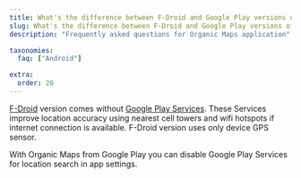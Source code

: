```yaml
---
title: What's the difference between F-Droid and Google Play versions of the app?
slug: What's the difference between F-Droid and Google Play versions of the app?
description: "Frequently asked questions for Organic Maps application"

taxonomies:
  faq: ["Android"]

extra:
  order: 20
---
```


[F-Droid](https://f-droid.org/) version comes without [Google Play Services](https://en.wikipedia.org/wiki/Google_Play_Services). These Services improve location accuracy using nearest cell towers and wifi hotspots if internet connection is available. F-Droid version uses only device GPS sensor.

With Organic Maps from Google Play you can disable Google Play Services for location search in app settings.
